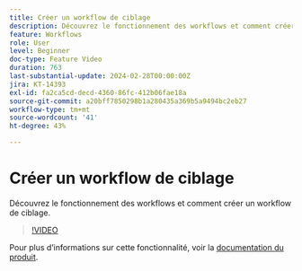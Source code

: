 ```yaml
---
title: Créer un workflow de ciblage
description: Découvrez le fonctionnement des workflows et comment créer un workflow de ciblage.
feature: Workflows
role: User
level: Beginner
doc-type: Feature Video
duration: 763
last-substantial-update: 2024-02-28T00:00:00Z
jira: KT-14393
exl-id: fa2ca5cd-decd-4360-86fc-412b06fae18a
source-git-commit: a20bff7850298b1a280435a369b5a9494bc2eb27
workflow-type: tm+mt
source-wordcount: '41'
ht-degree: 43%

---
```


# Créer un workflow de ciblage

Découvrez le fonctionnement des workflows et comment créer un workflow de ciblage.

>[!VIDEO](https://video.tv.adobe.com/v/3425873/?learn=on)


Pour plus d’informations sur cette fonctionnalité, voir la [documentation du produit](https://experienceleague.adobe.com/docs/campaign-web/v8/wf/gs-workflows.html?lang=fr).
